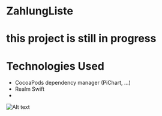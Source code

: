 # ZahlungListe

# this project is still in progress


# Technologies Used
- CocoaPods dependency manager (PiChart, ...)
- Realm Swift
- 


![Alt text](
https://github.com/hibath/ZahlungsListe/blob/main/Screenshot.png "Screenshot")
